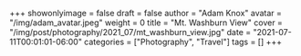 +++
showonlyimage = false
draft = false
author = "Adam Knox"
avatar = "/img/adam_avatar.jpeg"
weight = 0
title = "Mt. Washburn View"
cover = "/img/post/photography/2021_07/mt_washburn_view.jpg"
date = "2021-07-11T00:01:01-06:00"
categories = ["Photography", "Travel"]
tags = []
+++
<!--more-->
